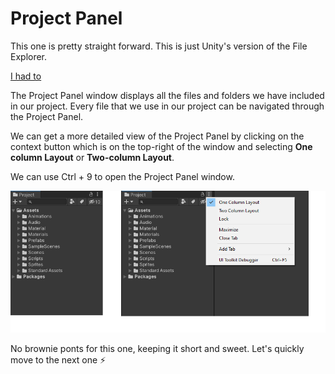 #  Project Panel

This one is pretty straight forward. This is just Unity's version of the File Explorer.

[I had to](https://media.giphy.com/media/l36kU80xPf0ojG0Erg/giphy.gif)

The Project Panel window displays all the files and folders we have included in our project. Every file that we use in our project can be navigated through the Project Panel.

We can get a more detailed view of the Project Panel by clicking on the context button which is on the top-right of the window and selecting **One column Layout** or **Two-column Layout**.

We can use Ctrl + 9 to open the Project Panel window.

![Project Panel](./Images/PP.png)

No brownie ponts for this one, keeping it short and sweet. Let's quickly move to the next one ⚡


